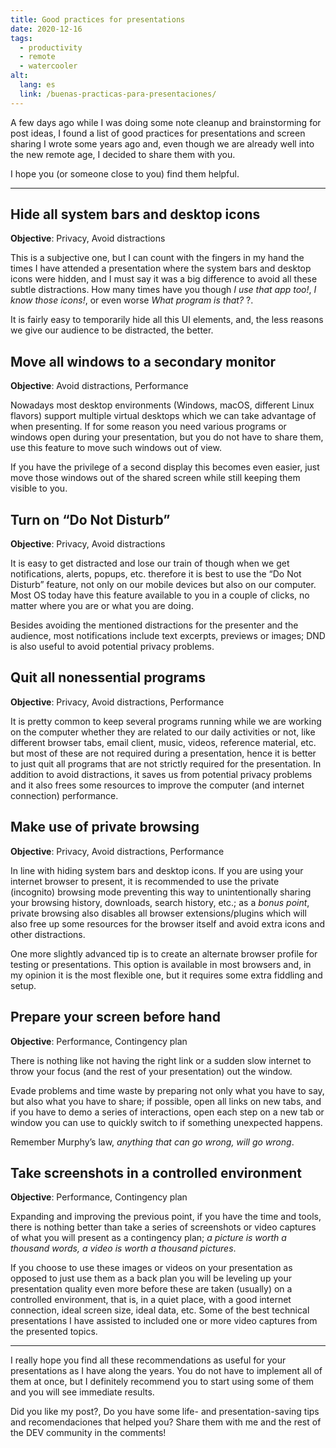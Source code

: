 ```yaml
---
title: Good practices for presentations
date: 2020-12-16
tags:
  - productivity
  - remote
  - watercooler
alt:
  lang: es
  link: /buenas-practicas-para-presentaciones/
---
```


A few days ago while I was doing some note cleanup and brainstorming for post ideas, I found a list of good practices for presentations and screen sharing I wrote some years ago and, even though we are already well into the new remote age, I decided to share them with you.

I hope you (or someone close to you) find them helpful.

---

## Hide all system bars and desktop icons

**Objective**: Privacy, Avoid distractions

This is a subjective one, but I can count with the fingers in my hand the times I have attended a presentation where the system bars and desktop icons were hidden, and I must say it was a big difference to avoid all these subtle distractions. How many times have you though _I use that app too!_, _I know those icons!_, or even worse _What program is that?_ ?.

It is fairly easy to temporarily hide all this UI elements, and, the less reasons we give our audience to be distracted, the better.

## Move all windows to a secondary monitor

**Objective**: Avoid distractions, Performance

Nowadays most desktop environments (Windows, macOS, different Linux flavors) support multiple virtual desktops which we can take advantage of when presenting. If for some reason you need various programs or windows open during your presentation, but you do not have to share them, use this feature to move such windows out of view.

If you have the privilege of a second display this becomes even easier, just move those windows out of the shared screen while still keeping them visible to you.

## Turn on &#8220;Do Not Disturb&#8221;

**Objective**: Privacy, Avoid distractions

It is easy to get distracted and lose our train of though when we get notifications, alerts, popups, etc. therefore it is best to use the &#8220;Do Not Disturb&#8221; feature, not only on our mobile devices but also on our computer. Most OS today have this feature available to you in a couple of clicks, no matter where you are or what you are doing.

Besides avoiding the mentioned distractions for the presenter and the audience, most notifications include text excerpts, previews or images; DND is also useful to avoid potential privacy problems.

## Quit all nonessential programs

**Objective**: Privacy, Avoid distractions, Performance

It is pretty common to keep several programs running while we are working on the computer whether they are related to our daily activities or not, like different browser tabs, email client, music, videos, reference material, etc. but most of these are not required during a presentation, hence it is better to just quit all programs that are not strictly required for the presentation. In addition to avoid distractions, it saves us from potential privacy problems and it also frees some resources to improve the computer (and internet connection) performance.

## Make use of private browsing

**Objective**: Privacy, Avoid distractions, Performance

In line with hiding system bars and desktop icons. If you are using your internet browser to present, it is recommended to use the private (incognito) browsing mode preventing this way to unintentionally sharing your browsing history, downloads, search history, etc.; as a _bonus point_, private browsing also disables all browser extensions/plugins which will also free up some resources for the browser itself and avoid extra icons and other distractions.

One more slightly advanced tip is to create an alternate browser profile for testing or presentations. This option is available in most browsers and, in my opinion it is the most flexible one, but it requires some extra fiddling and setup.

## Prepare your screen before hand

**Objective**: Performance, Contingency plan

There is nothing like not having the right link or a sudden slow internet to throw your focus (and the rest of your presentation) out the window.

Evade problems and time waste by preparing not only what you have to say, but also what you have to share; if possible, open all links on new tabs, and if you have to demo a series of interactions, open each step on a new tab or window you can use to quickly switch to if something unexpected happens.

Remember Murphy&#8217;s law, _anything that can go wrong, will go wrong_.

## Take screenshots in a controlled environment

**Objective**: Performance, Contingency plan

Expanding and improving the previous point, if you have the time and tools, there is nothing better than take a series of screenshots or video captures of what you will present as a contingency plan; _a picture is worth a thousand words, a video is worth a thousand pictures_.

If you choose to use these images or videos on your presentation as opposed to just use them as a back plan you will be leveling up your presentation quality even more before these are taken (usually) on a controlled environment, that is, in a quiet place, with a good internet connection, ideal screen size, ideal data, etc. Some of the best technical presentations I have assisted to included one or more video captures from the presented topics.

---

I really hope you find all these recommendations as useful for your presentations as I have along the years. You do not have to implement all of them at once, but I definitely recommend you to start using some of them and you will see immediate results.

Did you like my post?, Do you have some life- and presentation-saving tips and recomendaciones that helped you? Share them with me and the rest of the DEV community in the comments!
